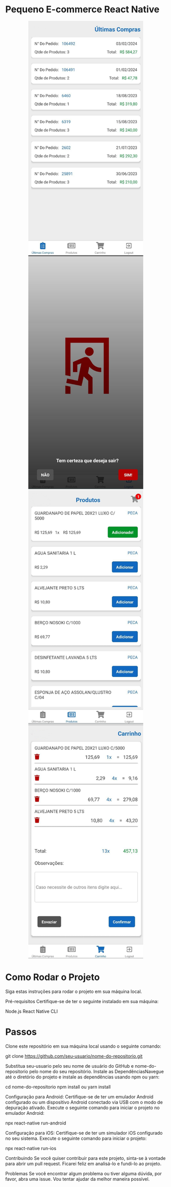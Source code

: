 # Pequeno E-commerce React Native

<div align="center">
  <img src="src/assets/images/1.jpg" width="360" height="730" />
  <img src="src/assets/images/2.jpeg" width="360" height="730" />
  <img src="src/assets/images/3.jpg" width="360" height="730" />
  <img src="src/assets/images/4.jpg" width="360" height="730" />
  
</div>

# Como Rodar o Projeto
Siga estas instruções para rodar o projeto em sua máquina local.

Pré-requisitos
Certifique-se de ter o seguinte instalado em sua máquina:

Node.js
React Native CLI
# Passos

Clone este repositório em sua máquina local usando o seguinte comando:

git clone https://github.com/seu-usuario/nome-do-repositorio.git

Substitua seu-usuario pelo seu nome de usuário do GitHub e nome-do-repositorio pelo nome do seu repositório.
Instale as DependênciasNavegue até o diretório do projeto e instale as dependências usando npm ou yarn:

cd nome-do-repositorio
npm install
ou yarn install


Configuração para Android: Certifique-se de ter um emulador Android configurado ou um dispositivo Android conectado via USB com o modo de depuração ativado.
Execute o seguinte comando para iniciar o projeto no emulador Android:

npx react-native run-android

Configuração para iOS: Certifique-se de ter um simulador iOS configurado no seu sistema.
Execute o seguinte comando para iniciar o projeto:

npx react-native run-ios

Contribuindo
Se você quiser contribuir para este projeto, sinta-se à vontade para abrir um pull request. Ficarei feliz em analisá-lo e fundi-lo ao projeto.

Problemas
Se você encontrar algum problema ou tiver alguma dúvida, por favor, abra uma issue. Vou tentar ajudar da melhor maneira possível.